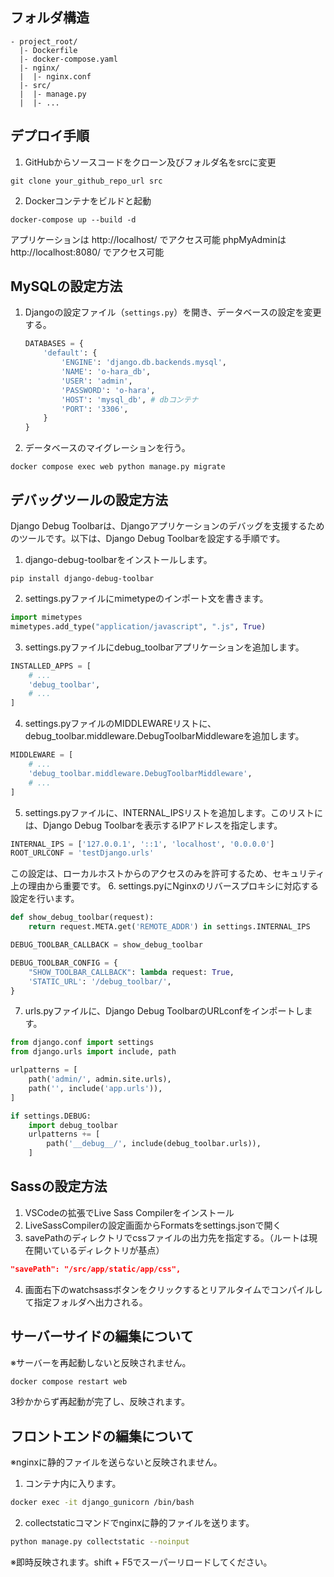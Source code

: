 ## フォルダ構造
```
- project_root/
  |- Dockerfile
  |- docker-compose.yaml
  |- nginx/
  |  |- nginx.conf
  |- src/
  |  |- manage.py
  |  |- ...
```

## デプロイ手順
1. GitHubからソースコードをクローン及びフォルダ名をsrcに変更
```
git clone your_github_repo_url src
```

2. Dockerコンテナをビルドと起動
```
docker-compose up --build -d
```

アプリケーションは http://localhost/ でアクセス可能
phpMyAdminは http://localhost:8080/ でアクセス可能

## MySQLの設定方法
1. Djangoの設定ファイル（`settings.py`）を開き、データベースの設定を変更する。

   ```python
   DATABASES = {
       'default': {
           'ENGINE': 'django.db.backends.mysql',
           'NAME': 'o-hara_db',
           'USER': 'admin',
           'PASSWORD': 'o-hara',
           'HOST': 'mysql_db', # dbコンテナ
           'PORT': '3306',
       }
   }
   ```
2. データベースのマイグレーションを行う。
```
docker compose exec web python manage.py migrate
```

## デバッグツールの設定方法
Django Debug Toolbarは、Djangoアプリケーションのデバッグを支援するためのツールです。以下は、Django Debug Toolbarを設定する手順です。

1. django-debug-toolbarをインストールします。
```
pip install django-debug-toolbar
```

2. settings.pyファイルにmimetypeのインポート文を書きます。
```python
import mimetypes
mimetypes.add_type("application/javascript", ".js", True)
```
3. settings.pyファイルにdebug_toolbarアプリケーションを追加します。
```python
INSTALLED_APPS = [
    # ...
    'debug_toolbar',
    # ...
]
```
4. settings.pyファイルのMIDDLEWAREリストに、debug_toolbar.middleware.DebugToolbarMiddlewareを追加します。
```python
MIDDLEWARE = [
    # ...
    'debug_toolbar.middleware.DebugToolbarMiddleware',
    # ...
]
```
5. settings.pyファイルに、INTERNAL_IPSリストを追加します。このリストには、Django Debug Toolbarを表示するIPアドレスを指定します。
```python
INTERNAL_IPS = ['127.0.0.1', '::1', 'localhost', '0.0.0.0']
ROOT_URLCONF = 'testDjango.urls'
```
この設定は、ローカルホストからのアクセスのみを許可するため、セキュリティ上の理由から重要です。
6. settings.pyにNginxのリバースプロキシに対応する設定を行います。
```python
def show_debug_toolbar(request):
    return request.META.get('REMOTE_ADDR') in settings.INTERNAL_IPS

DEBUG_TOOLBAR_CALLBACK = show_debug_toolbar

DEBUG_TOOLBAR_CONFIG = {
    "SHOW_TOOLBAR_CALLBACK": lambda request: True,
    'STATIC_URL': '/debug_toolbar/',
}
```
7. urls.pyファイルに、Django Debug ToolbarのURLconfをインポートします。
```python
from django.conf import settings
from django.urls import include, path

urlpatterns = [
    path('admin/', admin.site.urls),
    path('', include('app.urls')),
]

if settings.DEBUG:
    import debug_toolbar
    urlpatterns += [
        path('__debug__/', include(debug_toolbar.urls)),
    ]
```

## Sassの設定方法
1. VSCodeの拡張でLive Sass Compilerをインストール
2. LiveSassCompilerの設定画面からFormatsをsettings.jsonで開く
3. savePathのディレクトリでcssファイルの出力先を指定する。（ルートは現在開いているディレクトリが基点）
```json
"savePath": "/src/app/static/app/css",
```
4. 画面右下のwatchsassボタンをクリックするとリアルタイムでコンパイルして指定フォルダへ出力される。

## サーバーサイドの編集について
※サーバーを再起動しないと反映されません。
```bash
docker compose restart web
```
3秒かからず再起動が完了し、反映されます。

## フロントエンドの編集について
※nginxに静的ファイルを送らないと反映されません。
1. コンテナ内に入ります。
```bash
docker exec -it django_gunicorn /bin/bash
```
2. collectstaticコマンドでnginxに静的ファイルを送ります。
```bash
python manage.py collectstatic --noinput
```
※即時反映されます。shift + F5でスーパーリロードしてください。